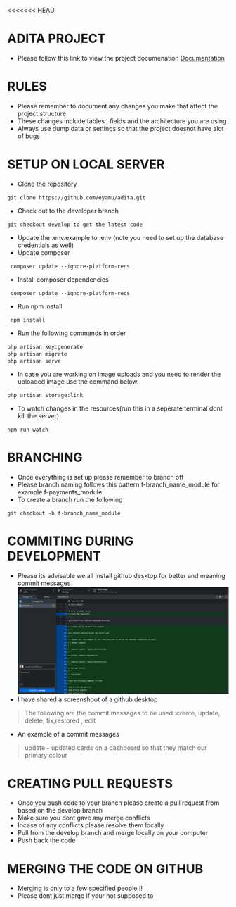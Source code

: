 <<<<<<< HEAD
# ADITA PROJECT
+ Please follow this link to view the project documenation
<a href="https://docs.google.com/document/d/19v-1hQWan-G8jN6NihmNzmTsG0TQvd8q8DqgJBet63s/edit?usp=sharing" >Documentation</a>
# RULES
+ Please remember to document any changes you make that affect the project structure
+ These changes include tables , fields and the architecture you are using
+ Always use dump data or settings so that the project doesnot have alot of bugs

# SETUP ON LOCAL SERVER
+ Clone the repository
```
git clone https://github.com/eyamu/adita.git
 ``` 
  + Check out to the developer branch
 ```
git checkout develop to get the latest code
 ``` 
 + Update the .env.example to .env (note you need to set up the database credentials as well)
 + Update composer 
 ```
  composer update --ignore-platform-reqs
```
+ Install composer dependencies
 ```
  composer update --ignore-platform-reqs
```
+ Run npm install
 ```
  npm install
```
+ Run the following commands in order
```
php artisan key:generate
php artisan migrate
php artisan serve
```
- In case you are working on image uploads and you need to render the uploaded image use the command below.
```
php artisan storage:link
```
+ To watch changes in the resources(run this in a seperate terminal dont kill the server)
```
npm run watch
```
# BRANCHING
+ Once everything is set up please remember to branch off
+ Please branch naming follows this pattern f-branch_name_module for example f-payments_module 
+ To create a branch run the following 
```
git checkout -b f-branch_name_module
```

# COMMITING DURING DEVELOPMENT
+ Please its advisable we all install github desktop for better and meaning commit messages
<img src="./public/assets/img/desktop.png"
 alt="no image found"
/>
+ I have shared a screenshoot of a github desktop
> The following are the commit messages to be used :create, update, delete, fix,restored , edit
+ An example of a commit messages
>update - updated cards on a dashboard so that they match our primary colour


# CREATING PULL REQUESTS
+ Once you push code to your branch please create a
  pull request from based on the develop branch
+ Make sure you dont gave any merge conflicts
+ Incase of any conflicts please resolve them locally 
+ Pull from the develop branch and merge locally on your computer
+ Push back the code

# MERGING THE CODE ON GITHUB
+ Merging is only to a few specified people !! 
+ Please dont just merge if your not supposed to
